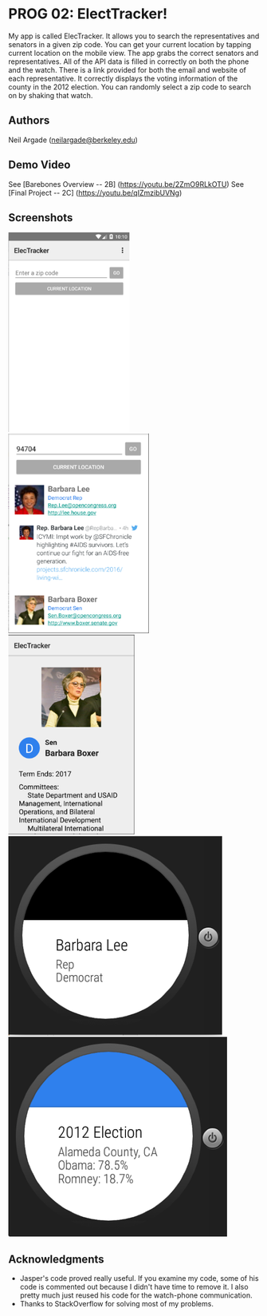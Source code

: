 # PROG 02: ElectTracker!

My app is called ElecTracker.  It allows you to search the representatives and senators in a given zip code.  You can get your current location by tapping current location on the mobile view.  The app grabs the correct senators and representatives.  All of the API data is filled in correctly on both the phone and the watch.  There is a link provided for both the email and website of each representative.  It correctly displays the voting information of the county in the 2012 election.  You can randomly select a zip code to search on by shaking that watch.

## Authors

Neil Argade ([neilargade@berkeley.edu](mailto:neilargade@berkeley.edu))

## Demo Video

See [Barebones Overview -- 2B] (https://youtu.be/2ZmO9RLkOTU)
See [Final Project -- 2C] (https://youtu.be/qIZmzibUVNg)

## Screenshots

<img src="screenshots/intro.png" height="400" alt="Screenshot"/>
<img src="screenshots/list.png" height="400" alt="Screenshot"/>
<img src="screenshots/detailed.png" height="400" alt="Screenshot"/>
<img src="screenshots/watch1.png" height="400" alt="Screenshot"/>
<img src="screenshots/watch2.png" height="400" alt="Screenshot"/>

## Acknowledgments

* Jasper's code proved really useful.  If you examine my code, some of his code is commented out because I didn't have time to remove it.  I also pretty much just reused his code for the watch-phone communication.
* Thanks to StackOverflow for solving most of my problems.
